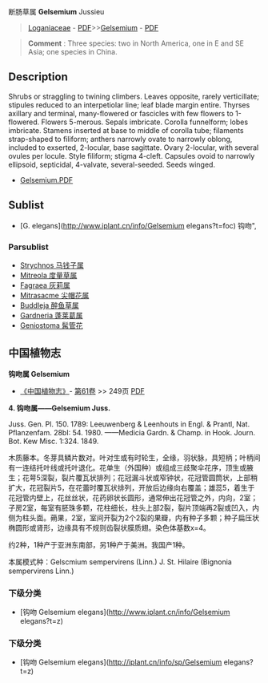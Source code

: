 断肠草属 **Gelsemium** Jussieu

> [Loganiaceae](http://www.iplant.cn/info/Loganiaceae?t=foc) - [PDF](http://www.iplant.cn/foc/pdf/Loganiaceae.pdf)>>[Gelsemium](http://www.iplant.cn/info/Gelsemium?t=foc) - [PDF](http://www.iplant.cn/foc/pdf/Gelsemium.pdf)

> **Comment** : 
> Three species: two in North America, one in E and SE Asia; one species in China.

## Description

Shrubs or straggling to twining climbers. Leaves opposite, rarely verticillate; stipules reduced to an interpetiolar line; leaf blade margin entire. Thyrses axillary and terminal, many-flowered or fascicles with few flowers to 1-flowered. Flowers 5-merous. Sepals imbricate. Corolla funnelform; lobes imbricate. Stamens inserted at base to middle of corolla tube; filaments strap-shaped to filiform; anthers narrowly ovate to narrowly oblong, included to exserted, 2-locular, base sagittate. Ovary 2-locular, with several ovules per locule. Style filiform; stigma 4-cleft. Capsules ovoid to narrowly ellipsoid, septicidal, 4-valvate, several-seeded. Seeds winged.

* [Gelsemium.PDF](http://www.iplant.cn/foc/pdf/Gelsemium.pdf)

## Sublist

* [G.  elegans](http://www.iplant.cn/info/Gelsemium elegans?t=foc) 钩吻",

### Parsublist

* [Strychnos  马钱子属](http://www.iplant.cn/info/Strychnos?t=foc)
* [Mitreola  度量草属](http://www.iplant.cn/info/Mitreola?t=foc)
* [Fagraea  灰莉属](http://www.iplant.cn/info/Fagraea?t=foc)
* [Mitrasacme  尖帽花属](http://www.iplant.cn/info/Mitrasacme?t=foc)
* [Buddleja  醉鱼草属](http://www.iplant.cn/info/Buddleja?t=foc)
* [Gardneria  蓬莱葛属](http://www.iplant.cn/info/Gardneria?t=foc)
* [Geniostoma  髯管花](http://www.iplant.cn/info/Geniostoma?t=foc)

## 中国植物志

**钩吻属 Gelsemium**

* [《中国植物志》](http://www.iplant.cn/frps)- [第61卷](http://www.iplant.cn/frps/vol/61) >> 249页 [PDF](http://www.iplant.cn/frps/pdf/61/249y.pdf)

**4. 钩吻属——Gelsemium Juss.**

Juss. Gen. Pl. 150. 1789: Leeuwenberg & Leenhouts in Engl. & Prantl, Nat. Pflanzenfam. 28bI: 54. 1980. ——Medicia Gardn. & Champ. in Hook. Journ. Bot. Kew Misc. 1:324. 1849.

木质藤本。冬芽具鳞片数对。叶对生或有时轮生，全缘，羽状脉，具短柄；叶柄间有一连结托叶线或托叶退化。花单生（外国种）或组成三歧聚伞花序，顶生或腋生；花萼5深裂，裂片覆瓦状排列；花冠漏斗状或窄钟状，花冠管圆筒状，上部稍扩大，花冠裂片5，在花蕾时覆瓦状排列，开放后边缘向右覆盖；雄蕊5，着生于花冠管内壁上，花丝丝状，花药卵状长圆形，通常伸出花冠管之外，内向，2室；子房2室，每室有胚珠多颗，花柱细长，柱头上部2裂，裂片顶端再2裂或凹入，内侧为柱头面。蒴果，2室，室间开裂为2个2裂的果瓣，内有种子多颗；种子扁压状椭圆形或肾形，边缘具有不规则齿裂状膜质翅。染色体基数x=4。

约2种，1种产于亚洲东南部，另1种产于美洲。我国产1种。

本属模式种：Gelscmium sempervirens (Linn.) J. St. Hilaire (Bignonia sempervirens Linn.)

### 下级分类
* [钩吻  Gelsemium elegans](http://www.iplant.cn/info/Gelsemium elegans?t=z)

### 下级分类
* [钩吻  Gelsemium elegans](http://iplant.cn/info/sp/Gelsemium elegans?t=z)

